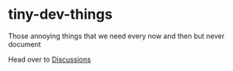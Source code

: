 # tiny-dev-things
Those annoying things that we need every now and then but never document

Head over to [Discussions](https://github.com/praveenpuglia/tiny-dev-things/discussions)
